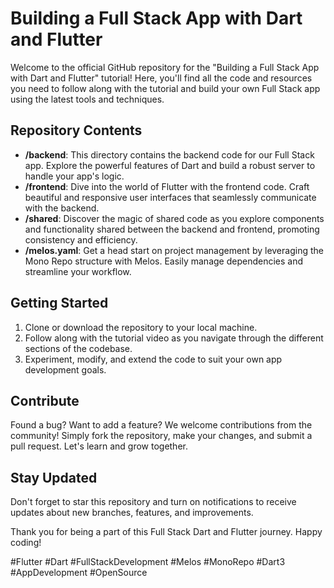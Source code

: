 # Building a Full Stack App with Dart and Flutter

Welcome to the official GitHub repository for the "Building a Full Stack App with Dart and Flutter" tutorial! Here, you'll find all the code and resources you need to follow along with the tutorial and build your own Full Stack app using the latest tools and techniques.

## Repository Contents

- **/backend**: This directory contains the backend code for our Full Stack app. Explore the powerful features of Dart and build a robust server to handle your app's logic.
- **/frontend**: Dive into the world of Flutter with the frontend code. Craft beautiful and responsive user interfaces that seamlessly communicate with the backend.
- **/shared**: Discover the magic of shared code as you explore components and functionality shared between the backend and frontend, promoting consistency and efficiency.
- **/melos.yaml**: Get a head start on project management by leveraging the Mono Repo structure with Melos. Easily manage dependencies and streamline your workflow.

## Getting Started

1. Clone or download the repository to your local machine.
2. Follow along with the tutorial video as you navigate through the different sections of the codebase.
3. Experiment, modify, and extend the code to suit your own app development goals.



## Contribute

Found a bug? Want to add a feature? We welcome contributions from the community! Simply fork the repository, make your changes, and submit a pull request. Let's learn and grow together.

## Stay Updated

Don't forget to star this repository and turn on notifications to receive updates about new branches, features, and improvements.

Thank you for being a part of this Full Stack Dart and Flutter journey. Happy coding!

#Flutter #Dart #FullStackDevelopment #Melos #MonoRepo #Dart3 #AppDevelopment #OpenSource
